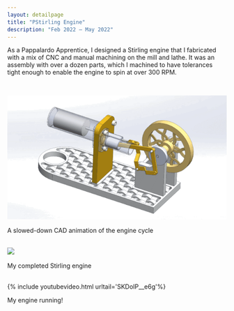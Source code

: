 ```yaml
---
layout: detailpage
title: "PStirling Engine"
description: "Feb 2022 — May 2022"
---
```


As a Pappalardo Apprentice, I designed a Stirling engine that I fabricated with a mix of CNC and manual machining on the mill and lathe. It was an assembly with over a dozen parts, which I machined to have tolerances tight enough to enable the engine to spin at over 300 RPM.

<br>

![](/assets/images/portfolio/stirlingengine-animation.gif)
<div class="caption">A slowed-down CAD animation of the engine cycle</div>

<br>

![](/assets/images/portfolio/stirlingengine.png)
<div class="caption">My completed Stirling engine</div>

<br>

{% include youtubevideo.html urltail='SKDoIP__e6g'%}
<div class="caption">My engine running!</div>


